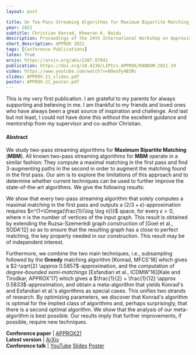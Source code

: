 ```yaml
---
layout: post

title: On Two-Pass Streaming Algorithms for Maximum Bipartite Matching
year: 2021
subtitle: Christian Konrad, Kheeran K. Naidu
description: Proceedings of the 24th International Workshop on Approximation Algorithms for Combinatorial Optimization Problems
short_description: APPROX 2021
tags: [Conference Publications]
latex: True
arxiv: https://arxiv.org/abs/2107.07841
publication: https://doi.org/10.4230/LIPIcs.APPROX/RANDOM.2021.19
video: https://www.youtube.com/watch?v=0OwsPy4B3Rc
slides: APPROX-21_slides.pdf
poster: APPROX-21_poster.pdf
---
```


This is my very first publication. I am grateful to my parents for always supporting and believing in me. I am thankful to my friends and loved ones who have always been a great source of inspiration and challenge. And last but not least, I could not have done this without the excellent guidance and mentorship from my supervisor and co-author Christian. 

#### Abstract

We study two-pass streaming algorithms for **Maximum Bipartite Matching** (**MBM**). All known two-pass streaming algorithms for **MBM** operate in a similar fashion: They compute a maximal matching in the first pass and find 3-augmenting paths in the second in order to augment the matching found in the first pass. Our aim is to explore the limitations of this approach and to determine whether current techniques can be used to further improve the state-of-the-art algorithms. We give the following results:

We show that every two-pass streaming algorithm that solely computes a maximal matching in the first pass and outputs a $(2/3+\epsilon)$-approximation requires $n^{1+\Omega(\frac{1}{\log \log n})}$ space, for every $\epsilon > 0$, where $n$ is the number of vertices of the input graph. This result is obtained by extending the Ruzsa-Szemerédi graph construction of [Goel et al., SODA'12] so as to ensure that the resulting graph has a close to perfect matching, the key property needed in our construction. This result may be of independent interest.

Furthermore, we combine the two main techniques, i.e., subsampling followed by the **Greedy** matching algorithm [Konrad, MFCS'18] which gives a $2-\sqrt{2} \approx 0.5857$-approximation, and the computation of *degree-bounded semi-matchings* [Esfandiari et al., ICDMW'16][Kale and Tirodkar, APPROX'17] which gives a $\frac{1}{2} + \frac{1}{12} \approx 0.5833$-approximation, and obtain a meta-algorithm that yields Konrad's and Esfandiari et al.'s algorithms as special cases. This unifies two strands of research. By optimizing parameters, we discover that Konrad's algorithm is optimal for the implied class of algorithms and, perhaps surprisingly, that there is a second optimal algorithm. We show that the analysis of our meta-algorithm is best possible.
Our results imply that further improvements, if possible, require new techniques.


<div class="page-tag" style="padding-right: 30px;">
    <span id="Attachments"><strong>Conference paper</strong> | </span>
    <a href="{{ page.publication }}" target="_blank" class="tag">APPROX21</a>
</div>
<div class="page-tag" style="padding-right: 30px;">
    <span id="Attachments"><strong>Latest version</strong> | </span>
    <a href="{{ page.arxiv }}" target="_blank" class="tag">ArXiv</a>
</div>
<div class="page-tag" style="padding-right: 30px;">
    <span id="Attachments"><strong>Conference talk</strong> | </span>
    <a href="{{ page.video }}" target="_blank" class="tag">YouTube</a>
    <a href="{{site.baseurl}}/assets/attachments/{{ page.slides }}" target="_blank" class="tag">Slides</a>
    <a href="{{site.baseurl}}/assets/attachments/{{ page.poster }}" target="_blank" class="tag">Poster</a>
</div>